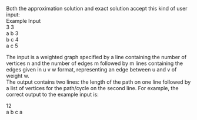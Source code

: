 Both the approximation solution and exact solution accept this kind of user input:\
Example Input\
3 3\
a b 3\
b c 4\
a c 5

The input is a weighted graph specified by a line containing the number of vertices n and the number of edges m followed by m lines containing the edges given in u v w format, representing an edge between u and v of weight w.\
The output contains two lines: the length of the path on one line followed by a list of vertices for the path/cycle on the second line. For example, the correct output to the example input is:

12\
a b c a
